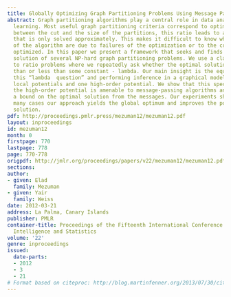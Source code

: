 ```yaml
---
title: Globally Optimizing Graph Partitioning Problems Using Message Passing
abstract: Graph partitioning algorithms play a central role in data analysis and machine
  learning. Most useful graph partitioning criteria correspond to optimizing a ratio
  between the cut and the size of the partitions, this ratio leads to an NP-hard problem
  that is only solved approximately. This makes it difficult to know whether failures
  of the algorithm are due to failures of the optimization or to the criterion being
  optimized. In this paper we present a framework that seeks and finds the optimal
  solution of several NP-hard graph partitioning problems. We use a classical approach
  to ratio problems where we repeatedly ask whether the optimal solution is greater
  than or less than some constant - lambda. Our main insight is the equivalence between
  this “lambda  question” and performing inference in a graphical model with many
  local potentials and one high-order potential. We show that this specific form of
  the high-order potential is amenable to message-passing algorithms and how to obtain
  a bound on the optimal solution from the messages. Our experiments show that in
  many cases our approach yields the global optimum and improves the popular spectral
  solution.
pdf: http://proceedings.pmlr.press/mezuman12/mezuman12.pdf
layout: inproceedings
id: mezuman12
month: 0
firstpage: 770
lastpage: 778
page: 770-778
origpdf: http://jmlr.org/proceedings/papers/v22/mezuman12/mezuman12.pdf
sections: 
author:
- given: Elad
  family: Mezuman
- given: Yair
  family: Weiss
date: 2012-03-21
address: La Palma, Canary Islands
publisher: PMLR
container-title: Proceedings of the Fifteenth International Conference on Artificial
  Intelligence and Statistics
volume: '22'
genre: inproceedings
issued:
  date-parts:
  - 2012
  - 3
  - 21
# Format based on citeproc: http://blog.martinfenner.org/2013/07/30/citeproc-yaml-for-bibliographies/
---
```

